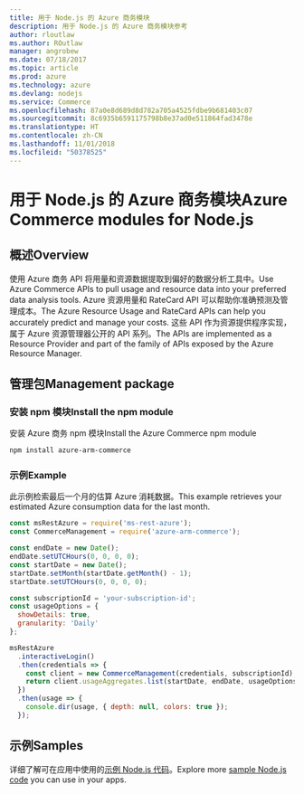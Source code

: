 ```yaml
---
title: 用于 Node.js 的 Azure 商务模块
description: 用于 Node.js 的 Azure 商务模块参考
author: rloutlaw
ms.author: ROutlaw
manager: angrobew
ms.date: 07/18/2017
ms.topic: article
ms.prod: azure
ms.technology: azure
ms.devlang: nodejs
ms.service: Commerce
ms.openlocfilehash: 87a0e8d689d8d782a705a4525fdbe9b681403c07
ms.sourcegitcommit: 8c6935b6591175798b8e37ad0e511864fad3478e
ms.translationtype: HT
ms.contentlocale: zh-CN
ms.lasthandoff: 11/01/2018
ms.locfileid: "50378525"
---
```

# <a name="azure-commerce-modules-for-nodejs"></a><span data-ttu-id="cf28b-103">用于 Node.js 的 Azure 商务模块</span><span class="sxs-lookup"><span data-stu-id="cf28b-103">Azure Commerce modules for Node.js</span></span>

## <a name="overview"></a><span data-ttu-id="cf28b-104">概述</span><span class="sxs-lookup"><span data-stu-id="cf28b-104">Overview</span></span>

<span data-ttu-id="cf28b-105">使用 Azure 商务 API 将用量和资源数据提取到偏好的数据分析工具中。</span><span class="sxs-lookup"><span data-stu-id="cf28b-105">Use Azure Commerce APIs to pull usage and resource data into your preferred data analysis tools.</span></span> <span data-ttu-id="cf28b-106">Azure 资源用量和 RateCard API 可以帮助你准确预测及管理成本。</span><span class="sxs-lookup"><span data-stu-id="cf28b-106">The Azure Resource Usage and RateCard APIs can help you accurately predict and manage your costs.</span></span> <span data-ttu-id="cf28b-107">这些 API 作为资源提供程序实现，属于 Azure 资源管理器公开的 API 系列。</span><span class="sxs-lookup"><span data-stu-id="cf28b-107">The APIs are implemented as a Resource Provider and part of the family of APIs exposed by the Azure Resource Manager.</span></span>

## <a name="management-package"></a><span data-ttu-id="cf28b-108">管理包</span><span class="sxs-lookup"><span data-stu-id="cf28b-108">Management package</span></span>

### <a name="install-the-npm-module"></a><span data-ttu-id="cf28b-109">安装 npm 模块</span><span class="sxs-lookup"><span data-stu-id="cf28b-109">Install the npm module</span></span>

<span data-ttu-id="cf28b-110">安装 Azure 商务 npm 模块</span><span class="sxs-lookup"><span data-stu-id="cf28b-110">Install the Azure Commerce npm module</span></span>

```bash
npm install azure-arm-commerce
```

### <a name="example"></a><span data-ttu-id="cf28b-111">示例</span><span class="sxs-lookup"><span data-stu-id="cf28b-111">Example</span></span>

<span data-ttu-id="cf28b-112">此示例检索最后一个月的估算 Azure 消耗数据。</span><span class="sxs-lookup"><span data-stu-id="cf28b-112">This example retrieves your estimated Azure consumption data for the last month.</span></span>

```javascript
const msRestAzure = require('ms-rest-azure');
const CommerceManagement = require('azure-arm-commerce');

const endDate = new Date();
endDate.setUTCHours(0, 0, 0, 0);
const startDate = new Date();
startDate.setMonth(startDate.getMonth() - 1);
startDate.setUTCHours(0, 0, 0, 0);

const subscriptionId = 'your-subscription-id';
const usageOptions = {
  showDetails: true,
  granularity: 'Daily'
};

msRestAzure
  .interactiveLogin()
  .then(credentials => {
    const client = new CommerceManagement(credentials, subscriptionId);
    return client.usageAggregates.list(startDate, endDate, usageOptions);
  })
  .then(usage => {
    console.dir(usage, { depth: null, colors: true });
  });
```

## <a name="samples"></a><span data-ttu-id="cf28b-113">示例</span><span class="sxs-lookup"><span data-stu-id="cf28b-113">Samples</span></span>

<span data-ttu-id="cf28b-114">详细了解可在应用中使用的[示例 Node.js 代码](https://azure.microsoft.com/resources/samples/?platform=nodejs)。</span><span class="sxs-lookup"><span data-stu-id="cf28b-114">Explore more [sample Node.js code](https://azure.microsoft.com/resources/samples/?platform=nodejs) you can use in your apps.</span></span>
